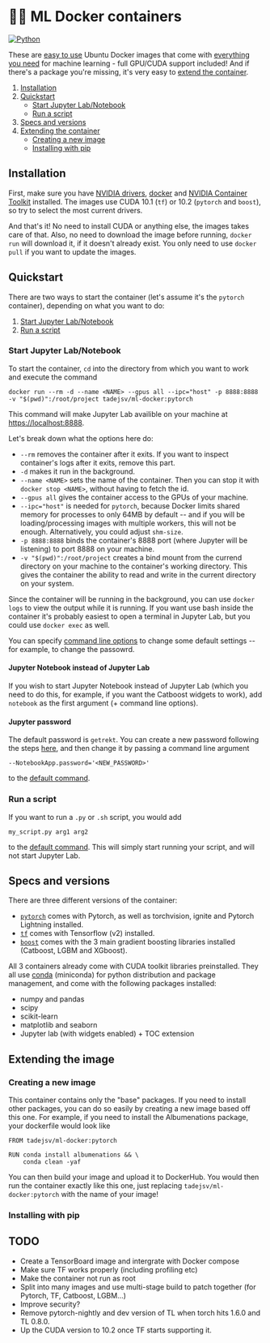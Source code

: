 # 🐋🔥 ML Docker containers 

[![Python](https://img.shields.io/docker/automated/tadejsv/ml-docker?style=for-the-badge)](https://hub.docker.com/r/tadejsv/ml-docker)

These are [easy to use](#quickstart) Ubuntu Docker images that come with [everything you need](#specs-and-versions) for machine learning - full GPU/CUDA support included! And if there's a package you're missing, it's very easy to [extend the container](#extending-the-container).


1. [Installation](#installation)
2. [Quickstart](#quickstart)
    - [Start Jupyter Lab/Notebook](#start-jupyter-lab/notebook)
    - [Run a script](#run-a-script)
4. [Specs and versions](#spec-and-versions)
5. [Extending the container](#extending-the-container)
    - [Creating a new image](#creating-a-new-image)
    - [Installing with pip](#installing-with-pip)


## Installation

First, make sure you have [NVIDIA drivers](https://www.nvidia.com/Download/index.aspx), [docker](https://docs.docker.com/engine/install/) and [NVIDIA Container Toolkit](https://github.com/NVIDIA/nvidia-docker) installed. The images use CUDA 10.1 (`tf`) or 10.2 (`pytorch` and `boost`), so try to select the most current drivers.

And that's it! No need to install CUDA or anything else, the images takes care of that. Also, no need to download the image before running, `docker run` will download it, if it doesn't already exist. You only need to use `docker pull` if you want to update the images.

## Quickstart

There are two ways to start the container (let's assume it's the `pytorch` container), depending on what you want to do:

1. [Start Jupyter Lab/Notebook](#start-jupyter-lab/notebook)
2. [Run a script](#run-a-script)

### Start Jupyter Lab/Notebook

To start the container, `cd` into the directory from which you want to work and execute the command

```
docker run --rm -d --name <NAME> --gpus all --ipc="host" -p 8888:8888 -v "$(pwd)":/root/project tadejsv/ml-docker:pytorch
```
This command will make Jupyter Lab availible on your machine at [https://localhost:8888](https://localhost:8888).

Let's break down what the options here do:
- `--rm` removes the container after it exits. If you want to inspect container's logs after it exits, remove this part.
- `-d` makes it run in the background. 
- `--name <NAME>` sets the name of the container. Then you can stop it with `docker stop <NAME>`, without having to fetch the id.
- `--gpus all` gives the container access to the GPUs of your machine.
- `--ipc="host"` is needed for `pytorch`, because Docker limits shared memory for processes to only 64MB by default -- and if you will be loading/processing images with multiple workers, this will not be enough. Alternatively, you could adjust `shm-size`.
- `-p 8888:8888` binds the container's 8888 port (where Jupyter will be listening) to port 8888 on your machine. 
- `-v "$(pwd)":/root/project` creates a bind mount from the currend directory on your machine to the container's working directory. This gives the container the ability to read and write in the current directory on your system.  

Since the container will be running in the background, you can use `docker logs` to view the output while it is running. If you want use bash inside the container it's probably easiest to open a terminal in Jupyter Lab, but you could use `docker exec` as well.

You can specify [command line options](https://jupyter-notebook.readthedocs.io/en/stable/config.html) to change some default settings -- for example, to change the passowrd.

#### Jupyter Notebook instead of Jupyter Lab

If you wish to start Jupyter Notebook instead of Jupyter Lab (which you need to do this, for example, if you want the Catboost widgets to work), add `notebook` as the first argument (+ command line options).

#### Jupyter password

The default password is `getrekt`. You can create a new password following the steps [here](https://jupyter-notebook.readthedocs.io/en/stable/public_server.html#preparing-a-hashed-password), and then change it by passing a command line argument

```
--NotebookApp.password='<NEW_PASSWORD>'
```
to the [default command](#start-jupyter-lab/notebook).

### Run a script

If you want to run a `.py` or `.sh` script, you would add

```
my_script.py arg1 arg2
```
to the [default command](#start-jupyter-lab/notebook). This will simply start running your script, and will not start Jupyter Lab.

## Specs and versions

There are three different versions of the container:
- [`pytorch`]() comes with Pytorch, as well as torchvision, ignite and Pytorch Lightning installed.
- [`tf`]() comes with Tensorflow (v2) installed.
- [`boost`]() comes with the 3 main gradient boosting libraries installed (Catboost, LGBM and XGboost).

All 3 containers already come with CUDA toolkit libraries preinstalled. They all use [conda](https://docs.conda.io/en/latest/conda.html) (miniconda) for python distribution and package management, and come with the following packages installed:
- numpy and pandas
- scipy
- scikit-learn
- matplotlib and seaborn
- Jupyter lab (with widgets enabled) + TOC extension



## Extending the image

### Creating a new image

This container contains only the "base" packages. If you need to install other packages, you can do so easily by creating a new image based off this one. For example, if you need to install the Albumenations package, your dockerfile would look like

```docker
FROM tadejsv/ml-docker:pytorch

RUN conda install albumenations && \
    conda clean -yaf
```

You can then build your image and upload it to DockerHub. You would then run the container exactly like this one, just replacing `tadejsv/ml-docker:pytorch` with the name of your image!

### Installing with pip



## TODO

- Create a TensorBoard image and intergrate with Docker compose
- Make sure TF works properly (including profiling etc)
- Make the container not run as root
- Split into many images and use multi-stage build to patch together (for Pytorch, TF, Catboost, LGBM...)
- Improve security?
- Remove pytorch-nightly and dev version of TL when torch hits 1.6.0 and TL 0.8.0.
- Up the CUDA version to 10.2 once TF starts supporting it.